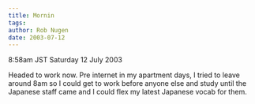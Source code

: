 ```yaml
---
title: Mornin
tags: 
author: Rob Nugen
date: 2003-07-12
---
```


<p class=date>8:58am JST Saturday 12 July 2003</p>

<p>Headed to work now.  Pre internet in my apartment days, I tried to
leave around 8am so I could get to work before anyone else and study
until the Japanese staff came and I could flex my latest Japanese
vocab for them.</p>
